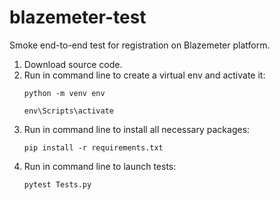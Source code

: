 # blazemeter-test
Smoke end-to-end test for registration on Blazemeter platform.
1. Download source code.
2. Run in command line to create a virtual env and activate it:
   ```
   python -m venv env
   ```
   ```
   env\Scripts\activate
   ```
3. Run in command line to install all necessary packages:
   ```
   pip install -r requirements.txt
   ```
4. Run in command line to launch tests:
   ```
   pytest Tests.py
   ```
